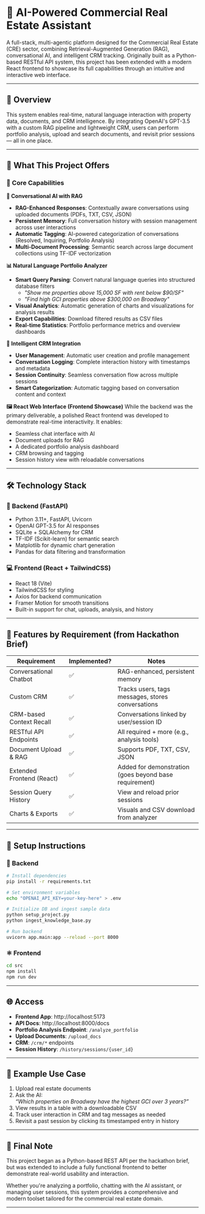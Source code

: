 # 🏢 AI-Powered Commercial Real Estate Assistant

A full-stack, multi-agentic platform designed for the Commercial Real Estate (CRE) sector, combining Retrieval-Augmented Generation (RAG), conversational AI, and intelligent CRM tracking. Originally built as a Python-based RESTful API system, this project has been extended with a modern React frontend to showcase its full capabilities through an intuitive and interactive web interface.



---



## 🚀 Overview

This system enables real-time, natural language interaction with property data, documents, and CRM intelligence. By integrating OpenAI's GPT-3.5 with a custom RAG pipeline and lightweight CRM, users can perform portfolio analysis, upload and search documents, and revisit prior sessions — all in one place.

---

## 🔑 What This Project Offers

### 🎯 Core Capabilities

**🤖 Conversational AI with RAG**
- **RAG-Enhanced Responses**: Contextually aware conversations using uploaded documents (PDFs, TXT, CSV, JSON)
- **Persistent Memory**: Full conversation history with session management across user interactions
- **Automatic Tagging**: AI-powered categorization of conversations (Resolved, Inquiring, Portfolio Analysis)
- **Multi-Document Processing**: Semantic search across large document collections using TF-IDF vectorization

**📊 Natural Language Portfolio Analyzer**
- **Smart Query Parsing**: Convert natural language queries into structured database filters
  - *"Show me properties above 15,000 SF with rent below $90/SF"*
  - *"Find high GCI properties above $300,000 on Broadway"*
- **Visual Analytics**: Automatic generation of charts and visualizations for analysis results
- **Export Capabilities**: Download filtered results as CSV files
- **Real-time Statistics**: Portfolio performance metrics and overview dashboards

**👥 Intelligent CRM Integration**
- **User Management**: Automatic user creation and profile management
- **Conversation Logging**: Complete interaction history with timestamps and metadata
- **Session Continuity**: Seamless conversation flow across multiple sessions
- **Smart Categorization**: Automatic tagging based on conversation content and context

**🖼️ React Web Interface (Frontend Showcase)**
While the backend was the primary deliverable, a polished React frontend was developed to demonstrate real-time interactivity. It enables:
- Seamless chat interface with AI
- Document uploads for RAG
- A dedicated portfolio analysis dashboard
- CRM browsing and tagging
- Session history view with reloadable conversations

---

## 🛠️ Technology Stack

### 🧠 Backend (FastAPI)
- Python 3.11+, FastAPI, Uvicorn
- OpenAI GPT-3.5 for AI responses
- SQLite + SQLAlchemy for CRM
- TF-IDF (Scikit-learn) for semantic search
- Matplotlib for dynamic chart generation
- Pandas for data filtering and transformation

### 💻 Frontend (React + TailwindCSS)
- React 18 (Vite)
- TailwindCSS for styling
- Axios for backend communication
- Framer Motion for smooth transitions
- Built-in support for chat, uploads, analysis, and history

---

## 🧪 Features by Requirement (from Hackathon Brief)

| Requirement | Implemented? | Notes |
|-------------|--------------|-------|
| Conversational Chatbot | ✅ | RAG-enhanced, persistent memory |
| Custom CRM | ✅ | Tracks users, tags messages, stores conversations |
| CRM-based Context Recall | ✅ | Conversations linked by user/session ID |
| RESTful API Endpoints | ✅ | All required + more (e.g., analysis tools) |
| Document Upload & RAG | ✅ | Supports PDF, TXT, CSV, JSON |
| Extended Frontend (React) | ✅ | Added for demonstration (goes beyond base requirement) |
| Session Query History | ✅ | View and reload prior sessions |
| Charts & Exports | ✅ | Visuals and CSV download from analyzer |

---

## 📎 Setup Instructions

### 🐍 Backend
```bash
# Install dependencies
pip install -r requirements.txt

# Set environment variables
echo "OPENAI_API_KEY=your-key-here" > .env

# Initialize DB and ingest sample data
python setup_project.py
python ingest_knowledge_base.py

# Run backend
uvicorn app.main:app --reload --port 8000
```

### ⚛️ Frontend
```bash
cd src
npm install
npm run dev
```

---

## 🌐 Access

- **Frontend App**: http://localhost:5173
- **API Docs**: http://localhost:8000/docs
- **Portfolio Analysis Endpoint**: `/analyze_portfolio`
- **Upload Documents**: `/upload_docs`
- **CRM**: `/crm/*` endpoints
- **Session History**: `/history/sessions/{user_id}`

---

## 📁 Example Use Case

1. Upload real estate documents
2. Ask the AI:  
   _“Which properties on Broadway have the highest GCI over 3 years?”_
3. View results in a table with a downloadable CSV
4. Track user interaction in CRM and tag messages as needed
5. Revisit a past session by clicking its timestamped entry in history

---

## 🧠 Final Note

This project began as a Python-based REST API per the hackathon brief, but was extended to include a fully functional frontend to better demonstrate real-world usability and interaction.

Whether you're analyzing a portfolio, chatting with the AI assistant, or managing user sessions, this system provides a comprehensive and modern toolset tailored for the commercial real estate domain.

---
